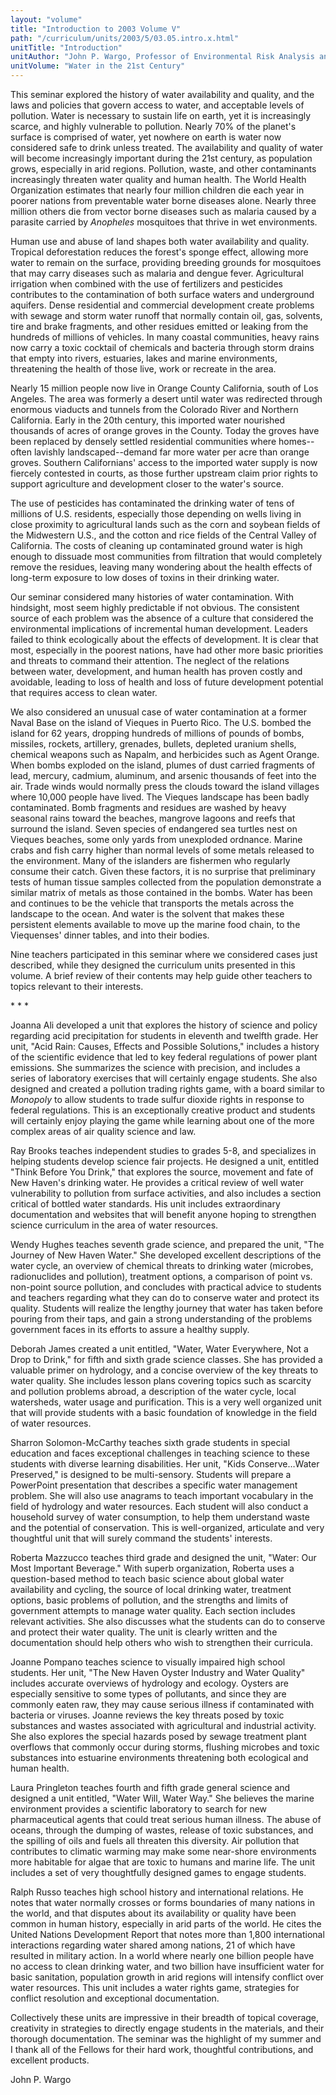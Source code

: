 ```yaml
---
layout: "volume"
title: "Introduction to 2003 Volume V"
path: "/curriculum/units/2003/5/03.05.intro.x.html"
unitTitle: "Introduction"
unitAuthor: "John P. Wargo, Professor of Environmental Risk Analysis and Policy"
unitVolume: "Water in the 21st Century"
---
```

<body>
<p>
This seminar explored the history of water availability and quality, and the laws and policies that govern access to water, and acceptable levels of pollution.   Water is necessary to sustain life on earth, yet it is increasingly scarce, and highly vulnerable to pollution.  Nearly 70% of the planet's surface is comprised of water, yet nowhere on earth is water now considered safe to drink unless treated.   The availability and quality of water will become increasingly important during the 21st century, as population grows, especially in arid regions.  Pollution, waste, and other contaminants increasingly threaten water quality and human health.   The World Health Organization estimates that nearly four million children die each year in poorer nations from preventable water borne diseases alone.  Nearly three million others die from vector borne diseases such as malaria caused by a parasite carried by
<i>
Anopheles
</i>
mosquitoes that thrive in wet environments.
</p>
<p>
Human use and abuse of land shapes both water availability and quality. Tropical deforestation reduces the forest's sponge effect, allowing more water to remain on the surface, providing breeding grounds for mosquitoes that may carry diseases such as malaria and dengue fever.  Agricultural irrigation when combined with the use of fertilizers and pesticides contributes to the contamination of both surface waters and underground aquifers.  Dense residential and commercial development create problems with sewage and storm water runoff that normally contain oil, gas, solvents, tire and brake fragments, and other residues emitted or leaking from the hundreds of millions of vehicles.  In many coastal communities, heavy rains now carry a toxic cocktail of chemicals and bacteria through storm drains that empty into rivers, estuaries, lakes and marine environments, threatening the health of those live, work or recreate in the area.
</p>
<p>
Nearly 15 million people now live in Orange County California, south of Los Angeles.  The area was formerly a desert until water was redirected through enormous viaducts and tunnels from the Colorado River and Northern California.  Early in the 20th century, this imported water nourished thousands of acres of orange groves in the County.  Today the groves have been replaced by densely settled residential communities where homes--often lavishly landscaped--demand far more water per acre than orange groves.   Southern Californians' access to the imported water supply is now fiercely contested in courts, as those further upstream claim prior rights to support agriculture and development closer to the water's source.
</p>
<p>
The use of pesticides has contaminated the drinking water of tens of millions of U.S. residents, especially those depending on wells living in close proximity to agricultural lands such as the corn and soybean fields of the Midwestern U.S., and the cotton and rice fields of the Central Valley of California.  The costs of cleaning up contaminated ground water is high enough to dissuade most communities from filtration that would completely remove the residues, leaving many wondering about the health effects of long-term exposure to low doses of toxins in their drinking water.
</p>
<p>
Our seminar considered many histories of water contamination.   With hindsight, most seem highly predictable if not obvious.  The consistent source of each problem was the absence of a culture that considered the environmental implications of incremental human development.   Leaders failed to think ecologically about the effects of development.  It is clear that most, especially in the poorest nations, have had other more basic priorities and threats to command their attention.  The neglect of the relations between water, development, and human health has proven costly and avoidable, leading to loss of health and loss of future development potential that requires access to clean water.
</p>
<p>
We also considered an unusual case of water contamination at a former Naval Base on the island of Vieques in Puerto Rico.  The U.S. bombed the island for 62 years, dropping hundreds of millions of pounds of bombs, missiles, rockets, artillery, grenades, bullets, depleted uranium shells, chemical weapons such as Napalm, and herbicides such as Agent Orange.  When bombs exploded on the island, plumes of dust carried fragments of lead, mercury, cadmium, aluminum, and arsenic thousands of feet into the air.  Trade winds would normally press the clouds toward the island villages where 10,000 people have lived.  The Vieques landscape has been badly contaminated.  Bomb fragments and residues are washed by heavy seasonal rains toward the beaches, mangrove lagoons and reefs that surround the island.  Seven species of endangered sea turtles nest on Vieques beaches, some only yards from unexploded ordnance.  Marine crabs and fish carry higher than normal levels of some metals released to the environment.    Many of the islanders are fishermen who regularly consume their catch.  Given these factors, it is no surprise that preliminary tests of human tissue samples collected from the population demonstrate a similar matrix of metals as those contained in the bombs.  Water has been and continues to be the vehicle that transports the metals across the landscape to the ocean.  And water is the solvent that makes these persistent elements available to move up the marine food chain, to the Viequenses' dinner tables, and into their bodies.
</p>
<p>
Nine teachers participated in this seminar where we considered cases just described, while they designed the curriculum units presented in this volume.   A brief review of their contents may help guide other teachers to topics relevant to their interests.
</p>
<p>
*        *        *
</p>
<p>
Joanna Ali developed a unit that explores the history of science and policy regarding acid precipitation for students in eleventh and twelfth grade.  Her unit, "Acid Rain: Causes, Effects and Possible Solutions," includes a history of the scientific evidence that led to key federal regulations of power plant emissions.  She summarizes the science with precision, and includes a series of laboratory exercises that will certainly engage students.  She also designed and created a pollution trading rights game, with a board similar to
<i>
Monopoly
</i>
to allow students to trade sulfur dioxide rights in response to federal regulations.  This is an exceptionally creative product and students will certainly enjoy playing the game while learning about one of the more complex areas of air quality science and law.
</p>
<p>
Ray Brooks teaches independent studies to grades 5-8, and specializes in helping students develop science fair projects.  He designed a unit, entitled "Think Before You Drink," that explores the source, movement and fate of New Haven's drinking water.  He provides a critical review of well water vulnerability to pollution from surface activities, and also includes a section critical of bottled water standards.  His unit includes extraordinary documentation and websites that will benefit anyone hoping to strengthen science curriculum in the area of water resources.
</p>
<p>
Wendy Hughes teaches seventh grade science, and prepared the unit, "The Journey of New Haven Water."  She developed excellent descriptions of the water cycle, an overview of chemical threats to drinking water (microbes, radionuclides and pollution), treatment options, a comparison of point vs. non-point source pollution, and concludes with practical advice to students and teachers regarding what they can do to conserve water and protect its quality.  Students will realize the lengthy journey that water has taken before pouring from their taps, and gain a strong understanding of the problems government faces in its efforts to assure a healthy supply.
</p>
<p>
Deborah James created a unit entitled, "Water, Water Everywhere, Not a Drop to Drink," for fifth and sixth grade science classes.  She has provided a valuable primer on hydrology, and a concise overview of the key threats to water quality.  She includes lesson plans covering topics such as scarcity and pollution problems abroad, a description of the water cycle, local watersheds, water usage and purification.  This is a very well organized unit that will provide students with a basic foundation of knowledge in the field of water resources.
</p>
<p>
Sharron Solomon-McCarthy teaches sixth grade students in special education and faces exceptional challenges in teaching science to these students with diverse learning disabilities.  Her unit, "Kids Conserve…Water Preserved," is designed to be multi-sensory.  Students will prepare a PowerPoint presentation that describes a specific water management problem.  She will also use anagrams to teach important vocabulary in the field of hydrology and water resources.  Each student will also conduct a household survey of water consumption, to help them understand waste and the potential of conservation.  This is well-organized, articulate and very thoughtful unit that will surely command the students' interests.
</p>
<p>
Roberta Mazzucco teaches third grade and designed the unit, "Water: Our Most Important Beverage."  With superb organization, Roberta uses a question-based method to teach basic science about global water availability and cycling, the source of local drinking water, treatment options, basic problems of pollution, and the strengths and limits of government attempts to manage water quality.  Each section includes relevant activities.  She also discusses what the students can do to conserve and protect their water quality.   The unit is clearly written and the documentation should help others who wish to strengthen their curricula.
</p>
<p>
Joanne Pompano teaches science to visually impaired high school students.  Her unit, "The New Haven Oyster Industry and Water Quality" includes accurate overviews of hydrology and ecology.  Oysters are especially sensitive to some types of pollutants, and since they are commonly eaten raw, they may cause serious illness if contaminated with bacteria or viruses.  Joanne reviews the key threats posed by toxic substances and wastes associated with agricultural and industrial activity.  She also explores the special hazards posed by sewage treatment plant overflows that commonly occur during storms, flushing microbes and toxic substances into estuarine environments threatening both ecological and human health.
</p>
<p>
Laura Pringleton teaches fourth and fifth grade general science and designed a unit entitled, "Water Will, Water Way."  She believes the marine environment provides a scientific laboratory to search for new pharmaceutical agents that could treat serious human illness.  The abuse of oceans, through the dumping of wastes, release of toxic substances, and the spilling of oils and fuels all threaten this diversity.   Air pollution that contributes to climatic warming may make some near-shore environments more habitable for algae that are toxic to humans and marine life.  The unit includes a set of very thoughtfully designed games to engage students.
</p>
<p>
Ralph Russo teaches high school history and international relations.  He notes that water normally crosses or forms boundaries of many nations in the world, and that disputes about its availability or quality have been common in human history, especially in arid parts of the world.  He cites the United Nations Development Report that notes more than 1,800 international interactions regarding water shared among nations, 21 of which have resulted in military action.  In a world where nearly one billion people have no access to clean drinking water, and two billion have insufficient water for basic sanitation, population growth in arid regions will intensify conflict over water resources.  This unit includes a water rights game, strategies for conflict resolution and exceptional documentation.
</p>
<p>
Collectively these units are impressive in their breadth of topical coverage, creativity in strategies to directly engage students in the materials, and their thorough documentation.  The seminar was the highlight of my summer and I thank all of the Fellows for their hard work, thoughtful contributions, and excellent products.
</p>
<p>
John P. Wargo
</p>
</body>
